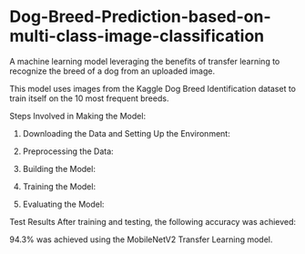 # Dog-Breed-Prediction-based-on-multi-class-image-classification
A machine learning model leveraging the benefits of transfer learning to recognize the breed of a dog from an uploaded image.

This model uses images from the Kaggle Dog Breed Identification dataset to train itself on the 10 most frequent breeds.

Steps Involved in Making the Model:
1. Downloading the Data and Setting Up the Environment:

2. Preprocessing the Data:

3. Building the Model:

4. Training the Model:

5. Evaluating the Model:

Test Results
After training and testing, the following accuracy was achieved:

94.3% was achieved using the MobileNetV2 Transfer Learning model.
